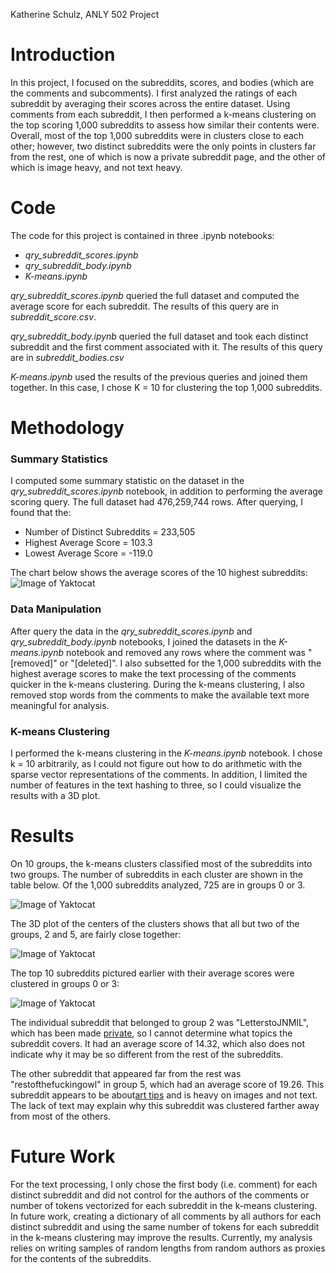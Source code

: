 Katherine Schulz, ANLY 502 Project

# Introduction
In this project, I focused on the subreddits, scores, and bodies (which are the comments and subcomments). I first analyzed the ratings of each subreddit by averaging their scores across the entire dataset. Using comments from each subreddit, I then performed a k-means clustering on the top scoring 1,000 subreddits to assess how similar their contents were. Overall, most of the top 1,000 subreddits were in clusters close to each other; however, two distinct subreddits were the only points in clusters far from the rest, one of which is now a private subreddit page, and the other of which is image heavy, and not text heavy. 


# Code
The code for this project is contained in three .ipynb notebooks:
* *qry_subreddit_scores.ipynb*
* *qry_subreddit_body.ipynb*
* *K-means.ipynb*

*qry_subreddit_scores.ipynb* queried the full dataset and computed the average score for each subreddit. The results of this query are in *subreddit_score.csv*.

*qry_subreddit_body.ipynb* queried the full dataset and took each distinct subreddit and the first comment associated with it. The results of this query are in *subreddit_bodies.csv*

*K-means.ipynb* used the results of the previous queries and joined them together. In this case, I chose K = 10 for clustering the top 1,000 subreddits. 

# Methodology

### Summary Statistics
I computed some summary statistic on the dataset in the *qry_subreddit_scores.ipynb* notebook, in addition to performing the average scoring query. The full dataset had 476,259,744 rows. After querying, I found that the:

* Number of Distinct Subreddits = 233,505
* Highest Average Score = 103.3
* Lowest Average Score = -119.0

The chart below shows the average scores of the 10 highest subreddits:
![Image of Yaktocat](https://github.com/gu-anly502/spring2019-miniproject-kateschulz/blob/master/Top%2010%20Scores.png)


### Data Manipulation
After query the data in the *qry_subreddit_scores.ipynb* and *qry_subreddit_body.ipynb* notebooks, I joined the datasets in the *K-means.ipynb* notebook and removed any rows where the comment was "[removed]" or "[deleted]". I also subsetted for the 1,000 subreddits with the highest average scores to make the text processing of the comments quicker in the k-means clustering. During the k-means clustering, I also removed stop words from the comments to make the available text more meaningful for analysis. 

### K-means Clustering
I performed the k-means clustering in the *K-means.ipynb* notebook. I chose k = 10 arbitrarily, as I could not figure out how to do arithmetic with the sparse vector representations of the comments. In addition, I limited the number of features in the text hashing to three, so I could visualize the results with a 3D plot. 

# Results
On 10 groups, the k-means clusters classified most of the subreddits into two groups. The number of subreddits in each cluster are shown in the table below. Of the 1,000 subreddits analyzed, 725 are in groups 0 or 3.

 ![Image of Yaktocat](https://github.com/gu-anly502/spring2019-miniproject-kateschulz/blob/master/results.png)
 
 The 3D plot of the centers of the clusters shows that all but two of the groups, 2 and 5, are fairly close together:
 
  ![Image of Yaktocat](https://github.com/gu-anly502/spring2019-miniproject-kateschulz/blob/master/3D%20plot.png)

The top 10 subreddits pictured earlier with their average scores were clustered in groups 0 or 3: 

 ![Image of Yaktocat](https://github.com/gu-anly502/spring2019-miniproject-kateschulz/blob/master/top%2010%20groups.png)

The individual subreddit that belonged to group 2 was "LetterstoJNMIL", which has been made [private](https://www.reddit.com/r/LetterstoJNMIL/comments/b8twn9/dear_mods/), so I cannot determine what topics the subreddit covers. It had an average score of 14.32, which also does not indicate why it may be so different from the rest of the subreddits.

The other subreddit that appeared far from the rest was "restofthefuckingowl" in group 5, which had an average score of 19.26. This subreddit appears to be about[art tips](https://www.reddit.com/r/restofthefuckingowl/) and is heavy on images and not text. The lack of text may explain why this subreddit was clustered farther away from most of the others. 

# Future Work

For the text processing, I only chose the first body (i.e. comment) for each distinct subreddit and did not control for the authors of the comments or number of tokens vectorized for each subreddit in the k-means clustering. In  future work, creating a dictionary of all comments by all authors for each distinct subreddit and using the same number of tokens for each subreddit in the k-means clustering may improve the results. Currently, my analysis relies on writing samples of random lengths from random authors as proxies for the contents of the subreddits.  
